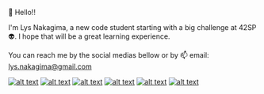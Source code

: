 👋 Hello!!

I'm Lys Nakagima, a new code student starting with a big challenge at 42SP :alien:. 
I hope that will be a great learning experience.

You can reach me by the social medias bellow or by 📫 email: lys.nakagima@gmail.com


<!-- Please don't remove this: Grab your social icons from https://github.com/carlsednaoui/gitsocial -->

<!-- display the social media buttons in your README -->

[![alt text][1.1]][1]
[![alt text][2.1]][2]
[![alt text][3.1]][3]
[![alt text][4.1]][4]
[![alt text][5.1]][5]
[![alt text][6.1]][6]


<!-- links to social media icons -->
<!-- no need to change these -->

<!-- icons with padding -->

[1.1]: https://i.imgur.com/cmyOhXt.png (Linkedin)
[2.1]: https://i.imgur.com/qZjfVn8.png (Github)
[3.1]: https://i.imgur.com/YqE4lgM.png (Whatsapp)
[4.1]: https://i.imgur.com/IAGr1Pn.png (Discord) 
[5.1]: https://i.imgur.com/9EIdBoE.png (Instagram)
[6.1]: https://i.imgur.com/mZlDf25.png (Facebook)

<!-- icons without padding -->

[1.2]: https://i.imgur.com/cmyOhXt.png (Linkedin)
[2.2]: https://i.imgur.com/qZjfVn8.png (Github)
[3.2]: https://i.imgur.com/YqE4lgM.png (Whatsapp)
[4.2]: https://i.imgur.com/IAGr1Pn.png (Discord)
[5.2]: https://i.imgur.com/9EIdBoE.png (Instagram)
[6.2]: https://i.imgur.com/mZlDf25.png (Facebook)


<!-- links to your social media accounts -->
<!-- update these accordingly -->

[1]: https://www.linkedin.com/in/lys-nakagima-01bbab38/
[2]: https://github.com/LysNakagima
[3]: https://api.whatsapp.com/send?phone=5511998666212
[4]: https://discord.com/channels/761359912478572545/761359912928149535
[5]: https://www.instagram.com/lysnakagima/
[6]: https://www.facebook.com/lys.nakagima

<!-- Please don't remove this: Grab your social icons from https://github.com/carlsednaoui/gitsocial -->
